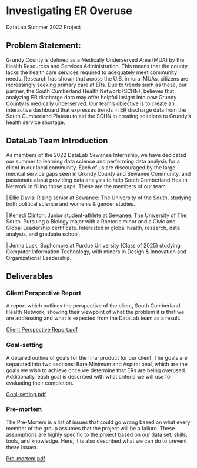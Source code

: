 # Investigating ER Overuse

DataLab Summer 2022 Project

## Problem Statement:
Grundy County is defined as a Medically Underserved Area (MUA) by the Health Resources and Services Administration. This means that the county lacks the health care services required to adequately meet community needs. Research has shown that across the U.S. in rural MUAs, citizens are increasingly seeking primary care at ERs. Due to trends such as these, our partner, the South Cumberland Health Network (SCHN), believes that analyzing ER discharge data may offer helpful insight into _how_ Grundy County is medically underserved. Our team’s objective is to create an interactive dashboard that expresses trends in ER discharge data from the South Cumberland Plateau to aid the SCHN in creating solutions to Grundy’s health service shortage.

## DataLab Team Introduction
As members of the 2022 DataLab Sewanee Internship, we have dedicated our summer to learning data science and performing data analysis for a client in our local community. Each of us are discouraged by the large medical service gaps seen in Grundy County and Sewanee Community, and passionate about providing data analysis to help South Cumberland Health Network in filling those gaps. These are the members of our team:

|   Ellie Davis: Rising senior at Sewanee: The University of the South, studying both political science and women’s & gender studies.

|   Kenedi Clinton: Junior student-athlete at Sewanee: The University of The South. Pursuing a Biology major with a Rhetoric minor and a Civic and Global Leadership certificate. Interested in global health, research, data analysis, and graduate school.

|   Jenna Lusk: Sophomore at Purdue University (Class of 2025) studying Computer Information Technology, with minors in Design & Innovation and Organizational Leadership. 

## Deliverables
### Client Perspective Report

A report which outlines the perspective of the client, South Cumberland Health Network, showing their viewpoint of what the problem it is that we are addressing and what is expected from the DataLab team as a result.

[Client Perspective Report.pdf](https://github.com/sewaneedata/ER/files/8950670/Client.Perspective.Report.pdf)

### Goal-setting

A detailed outline of goals for the final product for our client. The goals are separated into two sections: Bare Minimum and Aspirational, which are the goals we wish to achieve once we determine that ERs are being overused. Additionally, each goal is described with what criteria we will use for evaluating their completion.

[Goal-setting.pdf](https://github.com/sewaneedata/ER/files/8950678/Goal-setting.pdf)

### Pre-mortem

The Pre-Mortem is a list of issues that could go wrong based on what every member of the group assumes that the project will be a failure. These assumptions are highly specific to the project based on our data set, skills, tools, and knowledge. Here, it is also described what we can do to prevent these issues.

[Pre-mortem.pdf](https://github.com/sewaneedata/ER/files/8950679/Pre-mortem.pdf)

